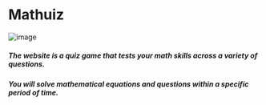 # Mathuiz

![image](https://www.thesundaily.my/binrepository/768x540/0c54/768d432/none/11808/UCTK/math_532831_20190802120543.jpg)

##### The website is a quiz game that tests your math skills across a variety of questions.

##### You will solve mathematical equations and questions within a specific period of time.


